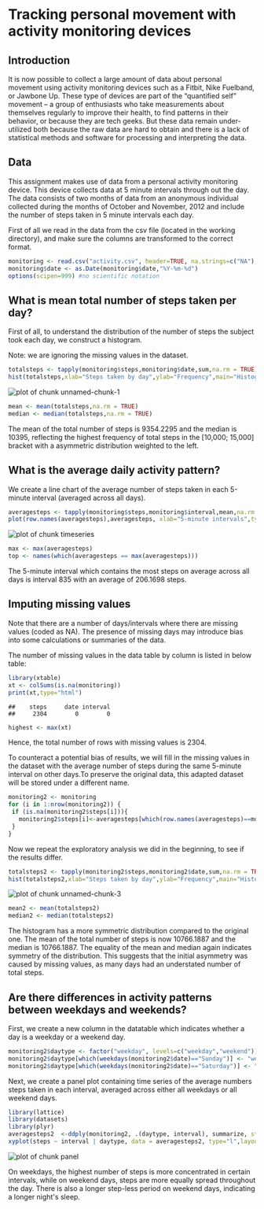 Tracking personal movement with activity monitoring devices
===========================================================

## Introduction

It is now possible to collect a large amount of data about personal movement using activity monitoring devices such as a Fitbit, Nike Fuelband, or Jawbone Up. These type of devices are part of the “quantified self” movement – a group of enthusiasts who take measurements about themselves regularly to improve their health, to find patterns in their behavior, or because they are tech geeks. But these data remain under-utilized both because the raw data are hard to obtain and there is a lack of statistical methods and software for processing and interpreting the data.


## Data

This assignment makes use of data from a personal activity monitoring device. This device collects data at 5 minute intervals through out the day. The data consists of two months of data from an anonymous individual collected during the months of October and November, 2012 and include the number of steps taken in 5 minute intervals each day.

First of all we read in the data from the csv file (located in the working directory), and make sure the columns are transformed to the correct format.

```r
monitoring <- read.csv("activity.csv", header=TRUE, na.strings=c("NA"), colClasses =c("numeric","character","numeric"))
monitoring$date <- as.Date(monitoring$date,"%Y-%m-%d")
options(scipen=999) #no scientific notation
```

## What is mean total number of steps taken per day?

First of all, to understand the distribution of the number of steps the subject took each day, we construct a histogram.

Note: we are ignoring the missing values in the dataset.


```r
totalsteps <- tapply(monitoring$steps,monitoring$date,sum,na.rm = TRUE)
hist(totalsteps,xlab="Steps taken by day",ylab="Frequency",main="Histogram of total number of steps taken each day")
```

![plot of chunk unnamed-chunk-1](figure/unnamed-chunk-1.png) 


```r
mean <- mean(totalsteps,na.rm = TRUE)
median <- median(totalsteps,na.rm = TRUE)
```

The mean of the total number of steps is 9354.2295 and the median is 10395, reflecting the highest frequency of total steps in the [10,000; 15,000] bracket with a asymmetric distribution weighted to the left.


## What is the average daily activity pattern?

We create a line chart of the average number of steps taken in each 5-minute interval (averaged across all days). 


```r
averagesteps <- tapply(monitoring$steps,monitoring$interval,mean,na.rm = TRUE)
plot(row.names(averagesteps),averagesteps, xlab="5-minute intervals",type="l", ylab="Average number of steps taken")
```

![plot of chunk timeseries](figure/timeseries.png) 


```r
max <- max(averagesteps)
top <- names(which(averagesteps == max(averagesteps)))
```

The 5-minute interval which contains the most steps on average across all days is interval 835 with an average of 206.1698 steps.

## Imputing missing values

Note that there are a number of days/intervals where there are missing values (coded as NA). The presence of missing days may introduce bias into some calculations or summaries of the data.

The number of missing values in the data table by column is listed in below table:


```r
library(xtable)
xt <- colSums(is.na(monitoring))
print(xt,type="html")
```

```
##    steps     date interval 
##     2304        0        0
```

```r
highest <- max(xt)
```

Hence, the total number of rows with missing values is 2304.

To counteract a potential bias of results, we will fill in the missing values in the dataset with the average number of steps during the same 5-minute interval on other days.To preserve the original data, this adapted dataset will be stored under a different name.


```r
monitoring2 <- monitoring
for (i in 1:nrow(monitoring2)) {
 if (is.na(monitoring2$steps[i])){
   monitoring2$steps[i]<-averagesteps[which(row.names(averagesteps)==monitoring2$interval[i])]
 }
}
```

Now we repeat the exploratory analysis we did in the beginning, to see if the results differ.



```r
totalsteps2 <- tapply(monitoring2$steps,monitoring2$date,sum,na.rm = TRUE)
hist(totalsteps2,xlab="Steps taken by day",ylab="Frequency",main="Histogram of total number of steps taken each day")
```

![plot of chunk unnamed-chunk-3](figure/unnamed-chunk-3.png) 


```r
mean2 <- mean(totalsteps2)
median2 <- median(totalsteps2)
```

The histogram has a more symmetric distribution compared to the original one. The mean of the total number of steps is now 10766.1887 and the median is 10766.1887. The equality of the mean and median again indicates symmetry of the distribution. This suggests that the initial asymmetry was caused by missing values, as many days had an understated number of total steps.


## Are there differences in activity patterns between weekdays and weekends?

First, we create a new column in the datatable which indicates whether a day is a weekday or a weekend day.


```r
monitoring2$daytype <- factor("weekday", levels=c("weekday","weekend"))
monitoring2$daytype[which(weekdays(monitoring2$date)=="Sunday")] <- "weekend"
monitoring2$daytype[which(weekdays(monitoring2$date)=="Saturday")] <- "weekend"
```

Next, we create a panel plot containing time series of the average numbers steps taken in each interval, averaged across either all weekdays or all weekend days. 



```r
library(lattice)
library(datasets)
library(plyr)
averagesteps2  <-ddply(monitoring2, .(daytype, interval), summarize, steps = mean(steps))
xyplot(steps ~ interval | daytype, data = averagesteps2, type="l",layout = c(1,2),xlab="Intervals",ylab="Average number of steps")
```

![plot of chunk panel](figure/panel.png) 

On weekdays, the highest number of steps is more concentrated in certain intervals, while on weekend days, steps are more equally spread throughout the day. There is also a longer step-less period on weekend days, indicating a longer night's sleep.

